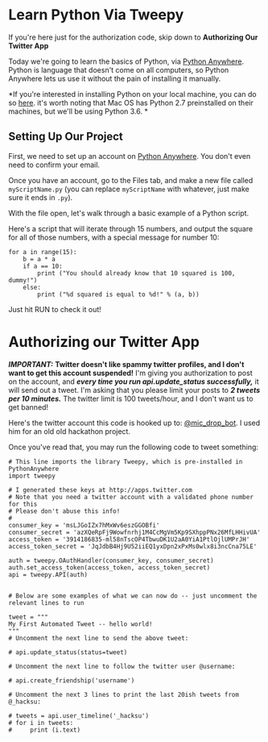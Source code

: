 # Learn Python Via Tweepy

If you're here just for the authorization code, skip down to **Authorizing Our Twitter App**

Today we're going to learn the basics of Python, via [Python Anywhere](http://pythonanywhere.com).  Python is language that doesn't come on all computers, so Python Anywhere lets us use it without the pain of installing it manually. 

*If you're interested in installing Python on your local machine, you can do so [here](https://www.python.org/downloads/). it's worth noting that Mac OS has Python 2.7 preinstalled on their machines, but we'll be using Python 3.6. *

## Setting Up Our Project

First, we need to set up an account on [Python Anywhere](http://pythonanywhere.com). You don't even need to confirm your email.

Once you have an account, go to the Files tab, and make a new file called `myScriptName.py` (you can replace `myScriptName` with whatever, just make sure it ends in `.py`). 

With the file open, let's walk through a basic example of a Python script.

Here's a script that will iterate through 15 numbers, and output the square for all of those numbers, with a special message for number 10:

```
for a in range(15):
    b = a * a
    if a == 10:
        print ("You should already know that 10 squared is 100, dummy!")
    else:
        print ("%d squared is equal to %d!" % (a, b))
```

Just hit RUN to check it out!

# Authorizing our Twitter App

***IMPORTANT:*** **Twitter doesn't like spammy twitter profiles, and I don't want to get this account suspended!** I'm giving you authorization to post on the account, and ***every time you run api.update_status successfully,*** it will send out a tweet.  I'm asking that you please limit your posts to ***2 tweets per 10 minutes.*** The twitter limit is 100 tweets/hour, and I don't want us to get banned!

Here's the twitter account this code is hooked up to: [@mic_drop_bot](https://twitter.com/Mic_Drop_Bot). I used him for an old old hackathon project. 

Once you've read that, you may run the following code to tweet something:

```
# This line imports the library Tweepy, which is pre-installed in PythonAnywhere
import tweepy

# I generated these keys at http://apps.twitter.com
# Note that you need a twitter account with a validated phone number for this
# Please don't abuse this info! 
#
consumer_key = 'msLJGoIZx7hMxWv6eszGGOBfi'
consumer_secret = 'azXQeRpFj9Wowfnrhj1M4CcMgVm5Kp9SXhppPNx26MfLHHivUA'
access_token = '3914186835-ml58nTscOP4TbwuDK1U2aA0YiA1PtlOjlUMPrJH'
access_token_secret = 'JqJdbB4Hj9U52iiEQ1yxDpn2xPxMs0wlx8i3ncCna75LE'

auth = tweepy.OAuthHandler(consumer_key, consumer_secret)
auth.set_access_token(access_token, access_token_secret)
api = tweepy.API(auth)


# Below are some examples of what we can now do -- just uncomment the relevant lines to run

tweet = """
My First Automated Tweet -- hello world!
"""
# Uncomment the next line to send the above tweet:

# api.update_status(status=tweet)

# Uncomment the next line to follow the twitter user @username:

# api.create_friendship('username')

# Uncomment the next 3 lines to print the last 20ish tweets from @_hacksu:

# tweets = api.user_timeline('_hacksu')
# for i in tweets:
#     print (i.text)
```

